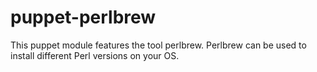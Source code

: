# puppet-perlbrew

  This puppet module features the tool perlbrew. Perlbrew can be used to install
  different Perl versions on your OS.
